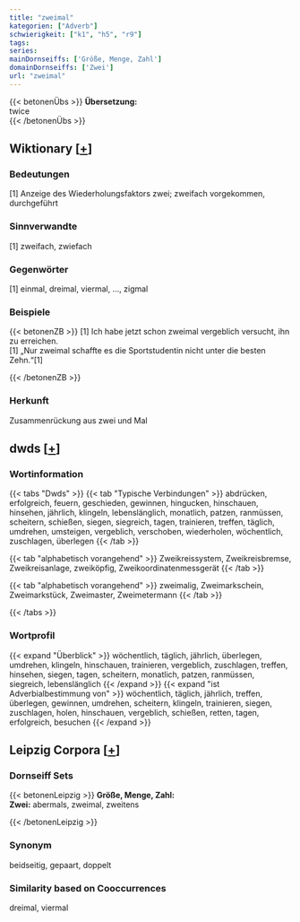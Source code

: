 ```yaml
---
title: "zweimal"
kategorien: ["Adverb"]
schwierigkeit: ["k1", "h5", "r9"]
tags:
series:
mainDornseiffs: ['Größe, Menge, Zahl']
domainDornseiffs: ['Zwei']
url: "zweimal"
---
```


{{< betonenÜbs >}}
**Übersetzung:**  
twice  
{{< /betonenÜbs >}}

## Wiktionary [[+](https://de.wiktionary.org/wiki/zweimal)]

### Bedeutungen
[1] Anzeige des Wiederholungsfaktors zwei; zweifach vorgekommen, durchgeführt  

### Sinnverwandte
[1] zweifach, zwiefach  

### Gegenwörter
[1] einmal, dreimal, viermal, …, zigmal  

### Beispiele
{{< betonenZB >}}
[1] Ich habe jetzt schon zweimal vergeblich versucht, ihn zu erreichen.  
[1] „Nur zweimal schaffte es die Sportstudentin nicht unter die besten Zehn.“[1]  

{{< /betonenZB >}}
### Herkunft
Zusammenrückung aus zwei und Mal  



## dwds [[+](https://www.dwds.de/wb/zweimal)]

### Wortinformation
{{< tabs "Dwds" >}}
{{< tab "Typische Verbindungen" >}}
abdrücken, erfolgreich, feuern, geschieden, gewinnen, hingucken, hinschauen, hinsehen, jährlich, klingeln, lebenslänglich, monatlich, patzen, ranmüssen, scheitern, schießen, siegen, siegreich, tagen, trainieren, treffen, täglich, umdrehen, umsteigen, vergeblich, verschoben, wiederholen, wöchentlich, zuschlagen, überlegen
{{< /tab >}}

{{< tab "alphabetisch vorangehend" >}}
Zweikreissystem, Zweikreisbremse, Zweikreisanlage, zweiköpfig, Zweikoordinatenmessgerät
{{< /tab >}}

{{< tab "alphabetisch vorangehend" >}}
zweimalig, Zweimarkschein, Zweimarkstück, Zweimaster, Zweimetermann
{{< /tab >}}

{{< /tabs >}}

### Wortprofil
{{< expand "Überblick" >}} wöchentlich, täglich, jährlich, überlegen, umdrehen, klingeln, hinschauen, trainieren, vergeblich, zuschlagen, treffen, hinsehen, siegen, tagen, scheitern, monatlich, patzen, ranmüssen, siegreich, lebenslänglich {{< /expand >}}
{{< expand "ist Adverbialbestimmung von" >}} wöchentlich, täglich, jährlich, treffen, überlegen, gewinnen, umdrehen, scheitern, klingeln, trainieren, siegen, zuschlagen, holen, hinschauen, vergeblich, schießen, retten, tagen, erfolgreich, besuchen {{< /expand >}}

## Leipzig Corpora [[+](https://corpora.uni-leipzig.de/en/res?word=zweimal&corpusId=deu_newscrawl-public_2018)]

### Dornseiff Sets
{{< betonenLeipzig >}}
**Größe, Menge, Zahl:**  
**Zwei:** abermals, zweimal, zweitens  

{{< /betonenLeipzig >}}

### Synonym
beidseitig, gepaart, doppelt


### Similarity based on Cooccurrences
dreimal, viermal

